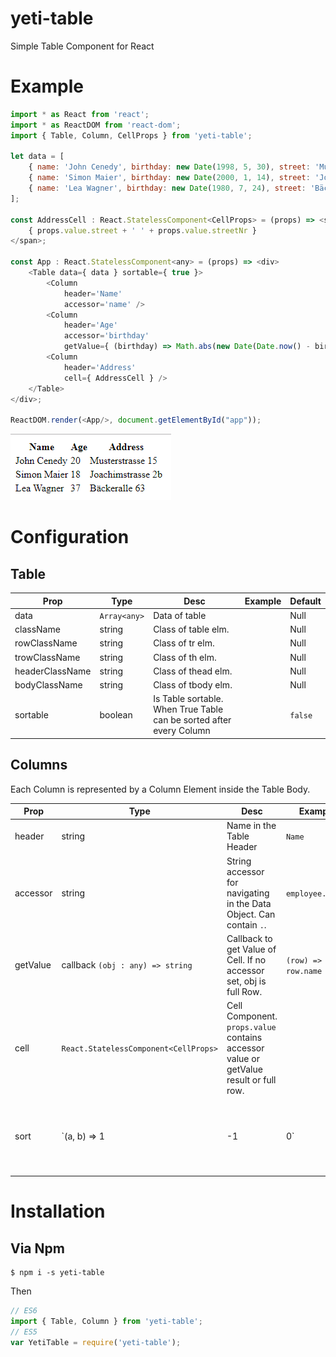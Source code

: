 # yeti-table
Simple Table Component for React

# Example
```javascript
import * as React from 'react';
import * as ReactDOM from 'react-dom';
import { Table, Column, CellProps } from 'yeti-table';

let data = [
    { name: 'John Cenedy', birthday: new Date(1998, 5, 30), street: 'Musterstrasse', streetNr: 15 },
    { name: 'Simon Maier', birthday: new Date(2000, 1, 14), street: 'Joachimstrasse', streetNr: '2b' },
    { name: 'Lea Wagner', birthday: new Date(1980, 7, 24), street: 'Bäckeralle', streetNr: 63 },
];

const AddressCell : React.StatelessComponent<CellProps> = (props) => <span>
    { props.value.street + ' ' + props.value.streetNr }
</span>;

const App : React.StatelessComponent<any> = (props) => <div>
    <Table data={ data } sortable={ true }>
        <Column 
            header='Name'
            accessor='name' />
        <Column 
            header='Age'
            accessor='birthday'
            getValue={ (birthday) => Math.abs(new Date(Date.now() - birthday.getTime()).getUTCFullYear() - 1970).toString() } />
        <Column 
            header='Address'
            cell={ AddressCell } />
    </Table>
</div>;

ReactDOM.render(<App/>, document.getElementById("app"));
```
![Example Table](https://github.com/chitter99/yeti-table/blob/master/media/example-1.png?raw=true)

# Configuration

## Table
Prop | Type | Desc | Example | Default
--- | --- | --- | --- | ---
data | `Array<any>` | Data of table | | Null
className | string | Class of table elm. | | Null
rowClassName | string | Class of tr elm. | | Null
trowClassName | string | Class of th elm. | | Null
headerClassName | string | Class of thead elm. | | Null
bodyClassName | string | Class of tbody elm. | | Null
sortable | boolean | Is Table sortable. When True Table can be sorted after every Column | | `false`

## Columns
Each Column is represented by a Column Element inside the Table Body.

Prop | Type | Desc | Example | Default
--- | --- | --- | --- | ---
header | string | Name in the Table Header | `Name` | Required
accessor | string | String accessor for navigating in the Data Object. Can contain `.`. | `employee.email` | Null
getValue | callback `(obj : any) => string` | Callback to get Value of Cell. If no accessor set, obj is full Row. | `(row) => row.name` | Null
cell | `React.StatelessComponent<CellProps>` | Cell Component. `props.value` contains accessor value or getValue result or full row. | | Null
sort | `(a, b) => 1 | -1 | 0` | Custom callback for sorting. 1: a > b -1: a < b 0: a = b | | Null

# Installation 

## Via Npm
```
$ npm i -s yeti-table
```
Then
```javascript
// ES6
import { Table, Column } from 'yeti-table';
// ES5
var YetiTable = require('yeti-table');
```
